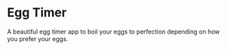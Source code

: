 
# Egg Timer

A beautiful egg timer app to boil your eggs to perfection depending on how you prefer your eggs. 

